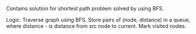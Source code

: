 Contains solution for shortest path problem solved by using BFS.

Logic:
Traverse graph using BFS. Store pairs of (node, distance) in a queue, where distance - is distance from src node to current. Mark visited nodes.

